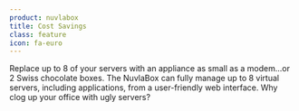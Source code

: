 ```yaml
---
product: nuvlabox
title: Cost Savings
class: feature
icon: fa-euro
---
```


Replace up to 8 of your servers with an appliance as small as a modem...or 2 Swiss chocolate boxes. The NuvlaBox can fully manage up to 8 virtual servers, including applications, from a user-friendly web interface. Why clog up your office with ugly servers?
